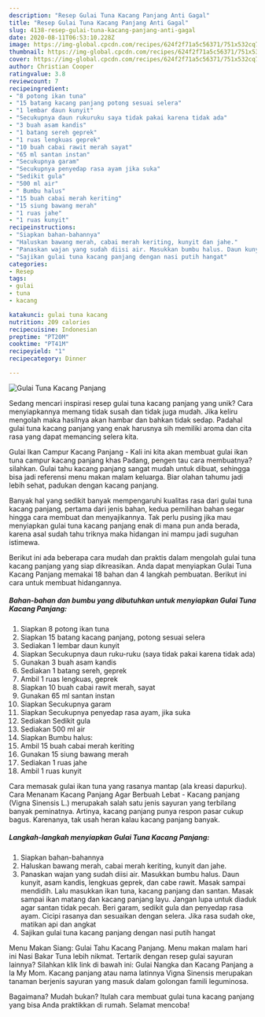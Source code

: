```yaml
---
description: "Resep Gulai Tuna Kacang Panjang Anti Gagal"
title: "Resep Gulai Tuna Kacang Panjang Anti Gagal"
slug: 4138-resep-gulai-tuna-kacang-panjang-anti-gagal
date: 2020-08-11T06:53:10.228Z
image: https://img-global.cpcdn.com/recipes/624f2f71a5c56371/751x532cq70/gulai-tuna-kacang-panjang-foto-resep-utama.jpg
thumbnail: https://img-global.cpcdn.com/recipes/624f2f71a5c56371/751x532cq70/gulai-tuna-kacang-panjang-foto-resep-utama.jpg
cover: https://img-global.cpcdn.com/recipes/624f2f71a5c56371/751x532cq70/gulai-tuna-kacang-panjang-foto-resep-utama.jpg
author: Christian Cooper
ratingvalue: 3.8
reviewcount: 7
recipeingredient:
- "8 potong ikan tuna"
- "15 batang kacang panjang potong sesuai selera"
- "1 lembar daun kunyit"
- "Secukupnya daun rukuruku saya tidak pakai karena tidak ada"
- "3 buah asam kandis"
- "1 batang sereh geprek"
- "1 ruas lengkuas geprek"
- "10 buah cabai rawit merah sayat"
- "65 ml santan instan"
- "Secukupnya garam"
- "Secukupnya penyedap rasa ayam jika suka"
- "Sedikit gula"
- "500 ml air"
- " Bumbu halus"
- "15 buah cabai merah keriting"
- "15 siung bawang merah"
- "1 ruas jahe"
- "1 ruas kunyit"
recipeinstructions:
- "Siapkan bahan-bahannya"
- "Haluskan bawang merah, cabai merah keriting, kunyit dan jahe."
- "Panaskan wajan yang sudah diisi air. Masukkan bumbu halus. Daun kunyit, asam kandis, lengkuas geprek, dan cabe rawit. Masak sampai mendidih. Lalu masukkan ikan tuna, kacang panjang dan santan. Masak sampai ikan matang dan kacang panjang layu. Jangan lupa untuk diaduk agar santan tidak pecah. Beri garam, sedikit gula dan penyedap rasa ayam. Cicipi rasanya dan sesuaikan dengan selera. Jika rasa sudah oke, matikan api dan angkat"
- "Sajikan gulai tuna kacang panjang dengan nasi putih hangat"
categories:
- Resep
tags:
- gulai
- tuna
- kacang

katakunci: gulai tuna kacang 
nutrition: 209 calories
recipecuisine: Indonesian
preptime: "PT20M"
cooktime: "PT41M"
recipeyield: "1"
recipecategory: Dinner

---
```



![Gulai Tuna Kacang Panjang](https://img-global.cpcdn.com/recipes/624f2f71a5c56371/751x532cq70/gulai-tuna-kacang-panjang-foto-resep-utama.jpg)

Sedang mencari inspirasi resep gulai tuna kacang panjang yang unik? Cara menyiapkannya memang tidak susah dan tidak juga mudah. Jika keliru mengolah maka hasilnya akan hambar dan bahkan tidak sedap. Padahal gulai tuna kacang panjang yang enak harusnya sih memiliki aroma dan cita rasa yang dapat memancing selera kita.

Gulai Ikan Campur Kacang Panjang - Kali ini kita akan membuat gulai ikan tuna campur kacang panjang khas Padang, pengen tau cara membuatnya? silahkan. Gulai tahu kacang panjang sangat mudah untuk dibuat, sehingga bisa jadi referensi menu makan malam keluarga. Biar olahan tahumu jadi lebih sehat, padukan dengan kacang panjang.

Banyak hal yang sedikit banyak mempengaruhi kualitas rasa dari gulai tuna kacang panjang, pertama dari jenis bahan, kedua pemilihan bahan segar hingga cara membuat dan menyajikannya. Tak perlu pusing jika mau menyiapkan gulai tuna kacang panjang enak di mana pun anda berada, karena asal sudah tahu triknya maka hidangan ini mampu jadi suguhan istimewa.


Berikut ini ada beberapa cara mudah dan praktis dalam mengolah gulai tuna kacang panjang yang siap dikreasikan. Anda dapat menyiapkan Gulai Tuna Kacang Panjang memakai 18 bahan dan 4 langkah pembuatan. Berikut ini cara untuk membuat hidangannya.

<!--inarticleads1-->

##### Bahan-bahan dan bumbu yang dibutuhkan untuk menyiapkan Gulai Tuna Kacang Panjang:

1. Siapkan 8 potong ikan tuna
1. Siapkan 15 batang kacang panjang, potong sesuai selera
1. Sediakan 1 lembar daun kunyit
1. Siapkan Secukupnya daun ruku-ruku (saya tidak pakai karena tidak ada)
1. Gunakan 3 buah asam kandis
1. Sediakan 1 batang sereh, geprek
1. Ambil 1 ruas lengkuas, geprek
1. Siapkan 10 buah cabai rawit merah, sayat
1. Gunakan 65 ml santan instan
1. Siapkan Secukupnya garam
1. Siapkan Secukupnya penyedap rasa ayam, jika suka
1. Sediakan Sedikit gula
1. Sediakan 500 ml air
1. Siapkan  Bumbu halus:
1. Ambil 15 buah cabai merah keriting
1. Gunakan 15 siung bawang merah
1. Sediakan 1 ruas jahe
1. Ambil 1 ruas kunyit


Cara memasak gulai ikan tuna yang rasanya mantap (ala kreasi dapurku). Cara Menanam Kacang Panjang Agar Berbuah Lebat - Kacang panjang (Vigna Sinensis L.) merupakah salah satu jenis sayuran yang terbilang banyak peminatnya. Artinya, kacang panjang punya respon pasar cukup bagus. Karenanya, tak usah heran kalau kacang panjang banyak. 

<!--inarticleads2-->

##### Langkah-langkah menyiapkan Gulai Tuna Kacang Panjang:

1. Siapkan bahan-bahannya
1. Haluskan bawang merah, cabai merah keriting, kunyit dan jahe.
1. Panaskan wajan yang sudah diisi air. Masukkan bumbu halus. Daun kunyit, asam kandis, lengkuas geprek, dan cabe rawit. Masak sampai mendidih. Lalu masukkan ikan tuna, kacang panjang dan santan. Masak sampai ikan matang dan kacang panjang layu. Jangan lupa untuk diaduk agar santan tidak pecah. Beri garam, sedikit gula dan penyedap rasa ayam. Cicipi rasanya dan sesuaikan dengan selera. Jika rasa sudah oke, matikan api dan angkat
1. Sajikan gulai tuna kacang panjang dengan nasi putih hangat


Menu Makan Siang: Gulai Tahu Kacang Panjang. Menu makan malam hari ini Nasi Bakar Tuna lebih nikmat. Tertarik dengan resep gulai sayuran lainnya? Silahkan klik link di bawah ini: Gulai Nangka dan Kacang Panjang a la My Mom. Kacang panjang atau nama latinnya Vigna Sinensis merupakan tanaman berjenis sayuran yang masuk dalam golongan famili leguminosa. 

Bagaimana? Mudah bukan? Itulah cara membuat gulai tuna kacang panjang yang bisa Anda praktikkan di rumah. Selamat mencoba!
